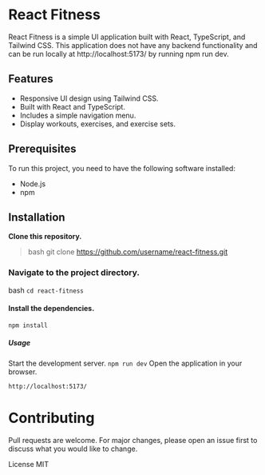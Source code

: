 # React Fitness
React Fitness is a simple UI application built with React, TypeScript, and Tailwind CSS. This application does not have any backend functionality and can be run locally at http://localhost:5173/ by running npm run dev.

## Features
* Responsive UI design using Tailwind CSS.
* Built with React and TypeScript.
* Includes a simple navigation menu.
* Display workouts, exercises, and exercise sets.
## Prerequisites
To run this project, you need to have the following software installed:

* Node.js
* npm
## Installation
**Clone this repository.**
> bash
git clone https://github.com/username/react-fitness.git
### Navigate to the project directory.
bash
```cd react-fitness```
#### Install the dependencies.

```npm install```
##### Usage
Start the development server.
```npm run dev```
Open the application in your browser.

```http://localhost:5173/```
# Contributing
Pull requests are welcome. For major changes, please open an issue first to discuss what you would like to change.

License
MIT
